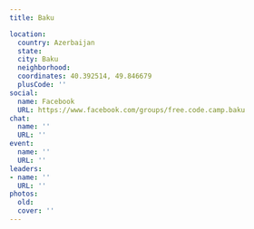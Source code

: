 ```yaml
---
title: Baku

location:
  country: Azerbaijan
  state: 
  city: Baku
  neighborhood: 
  coordinates: 40.392514, 49.846679
  plusCode: ''
social:
  name: Facebook
  URL: https://www.facebook.com/groups/free.code.camp.baku
chat:
  name: ''
  URL: ''
event:
  name: ''
  URL: ''
leaders:
- name: ''
  URL: ''
photos:
  old: 
  cover: ''
---
```

